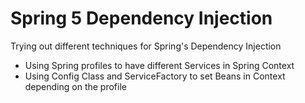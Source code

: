 # Spring 5 Dependency Injection
Trying out different techniques for Spring's Dependency Injection 

- Using Spring profiles to have different Services in Spring Context
- Using Config Class and ServiceFactory to set Beans in Context depending on the profile